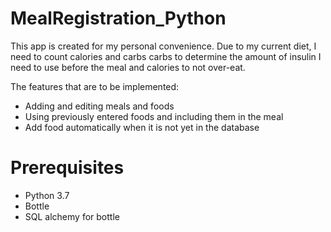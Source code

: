 # MealRegistration_Python
This app is created for my personal convenience.
Due to my current diet, I need to count calories and carbs
carbs to determine the amount of insulin I need to use before the meal and calories to not over-eat.

The features that are to be implemented:
* Adding and editing meals and foods
* Using previously entered foods and including them in the meal
* Add food automatically when it is not yet in the database

# Prerequisites
* Python 3.7
* Bottle
* SQL alchemy for bottle
